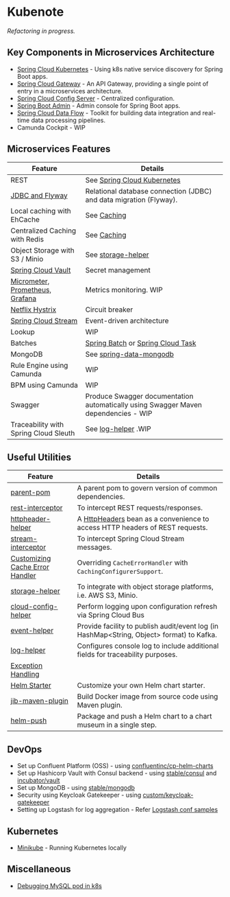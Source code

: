 # Kubenote
*Refactoring in progress.*

## Key Components in Microservices Architecture
* [Spring Cloud Kubernetes](spring-cloud-kubernetes) - Using k8s native service discovery for Spring Boot apps.
* [Spring Cloud Gateway](spring-cloud-gateway) - An API Gateway, providing a single point of entry in a microservices architecture.
* [Spring Cloud Config Server](spring-cloud-config/spring-cloud-config-server) - Centralized configuration.
* [Spring Boot Admin](spring-boot-admin) - Admin console for Spring Boot apps.
* [Spring Cloud Data Flow](helm/charts/stable/spring-cloud-data-flow) - Toolkit for building data integration and real-time data processing pipelines.
* Camunda Cockpit - WIP

## Microservices Features

| Feature | Details	|
| ----- | ---- |
| REST | See [Spring Cloud Kubernetes](spring-cloud-kubernetes) |
| [JDBC and Flyway](jdbc-and-flyway) | Relational database connection (JDBC) and data migration (Flyway). |
| Local caching with EhCache | See [Caching](caching) |
| Centralized Caching with Redis | See [Caching](caching) |
| Object Storage with S3 / Minio | See [storage-helper](microservice-utils/storage-helper) |
| [Spring Cloud Vault](spring-cloud-vault.md) | Secret management |
| [Micrometer, Prometheus, Grafana](spring-boot-micrometer-prometheus.md) | Metrics monitoring. WIP |
| [Netflix Hystrix](circuit-breaker/hystrix) | Circuit breaker |
| [Spring Cloud Stream](https://github.com/spring-cloud/spring-cloud-stream-samples) | Event-driven architecture |
| Lookup | WIP |
| Batches | [Spring Batch](https://spring.io/projects/spring-batch) or [Spring Cloud Task](https://spring.io/projects/spring-cloud-task) |
| MongoDB | See [spring-data-mongodb](https://spring.io/guides/gs/accessing-data-mongodb/) |
| Rule Engine using Camunda | WIP |
| BPM using Camunda | WIP |
| Swagger | Produce Swagger documentation automatically using Swagger Maven dependencies - WIP |
| Traceability with Spring Cloud Sleuth | See [log-helper](micservice-utils/log-helper) .WIP |

## Useful Utilities
| Feature | Details	|
| ----- | ---- |
| [parent-pom](microservice-utils/parent-pom) | A parent pom to govern version of common dependencies. |
| [rest-interceptor](microservice-utils/rest-interceptor) | To intercept REST requests/responses. |
| [httpheader-helper](microservice-utils/httpheader-helper) | A [HttpHeaders](https://docs.spring.io/spring/docs/current/javadoc-api/org/springframework/http/HttpHeaders.html) bean as a convenience to access HTTP headers of REST requests. |
| [stream-interceptor](microservice-utils/stream-interceptor) | To intercept Spring Cloud Stream messages. |
| [Customizing Cache Error Handler](microservice-utils/customizing-cache-error-handler) | Overriding `CacheErrorHandler` with `CachingConfigurerSupport`. |
| [storage-helper](microservice-utils/storage-helper) | To integrate with object storage platforms, i.e. AWS S3, Minio. |
| [cloud-config-helper](microservice-utils/cloud-config-helper) | Perform logging upon configuration refresh via Spring Cloud Bus |
| [event-helper](microservice-utils/event-helper) | Provide facility to publish audit/event log (in HashMap<String, Object> format) to Kafka. |
| [log-helper](micservice-utils/log-helper) | Configures console log to include additional fields for traceability purposes. |
| [Exception Handling](microservice-utils/exception-handling) | |
| [Helm Starter](helm-starter) | Customize your own Helm chart starter. |
| [jib-maven-plugin](jib-maven-plugin.md) | Build Docker image from source code using Maven plugin. |
| [helm-push](https://github.com/chartmuseum/helm-push) | Package and push a Helm chart to a chart museum in a single step. | 

## DevOps
* Set up Confluent Platform (OSS) - using [confluentinc/cp-helm-charts](https://github.com/confluentinc/cp-helm-charts/)
* Set up Hashicorp Vault with Consul backend - using [stable/consul](helm/charts/stable/consul) and [incubator/vault](helm/charts/incubator/vault)
* Set up MongoDB - using [stable/mongodb](helm/charts/stable/mongodb)
* Security using Keycloak Gatekeeper - using [custom/keycloak-gatekeeper](helm/charts/custom/keycloak-gatekeeper)
* Setting up Logstash for log aggregation - Refer [Logstash conf samples](logstash/conf)

## Kubernetes
* [Minikube](minikube) - Running Kubernetes locally

## Miscellaneous
* [Debugging MySQL pod in k8s](mysql-debugging.md)